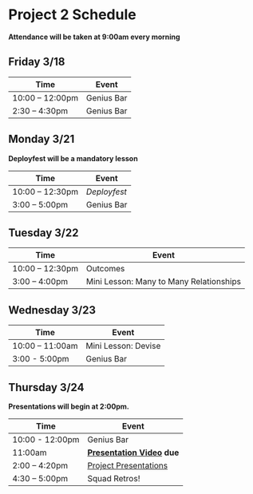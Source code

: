 # Project 2 Schedule

**Attendance will be taken at 9:00am every morning**

## Friday 3/18

| Time | Event |
|------|-------|
|10:00 – 12:00pm | Genius Bar |
|2:30 – 4:30pm | Genius Bar |

## Monday 3/21

**Deployfest will be a mandatory lesson**

| Time | Event |
|------|-------|
| 10:00 – 12:30pm | *Deployfest* |
| 3:00 – 5:00pm | Genius Bar |

## Tuesday 3/22

| Time | Event |
|------|-------|
| 10:00 – 12:30pm | Outcomes |
| 3:00 – 4:00pm | Mini Lesson: Many to Many Relationships |

## Wednesday 3/23

| Time | Event |
|------|-------|
|10:00 – 11:00am | Mini Lesson: Devise |
| 3:00 - 5:00pm | Genius Bar|

## Thursday 3/24

**Presentations will begin at 2:00pm.**

| Time | Event |
|------|-------|
| 10:00 - 12:00pm | Genius Bar |
| 11:00am | **[Presentation Video](./presentations.md) due** |
| 2:00 – 4:20pm  | [Project Presentations](./presentations.md)|
| 4:30 – 5:00pm | Squad Retros! |
